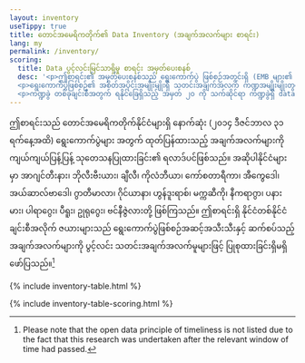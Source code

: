 ```yaml
---
layout: inventory
useTippy: true
title: တောင်အမေရိကတိုက်၏ Data Inventory (အချက်အလက်များ စာရင်း)
lang: my
permalink: /inventory/
scoring:
  title: Data ပွင့်လင်းမြင်သာရှိမှု စာရင်း အမှတ်ပေးစနစ်
  desc: '<p>ဤစာရင်း၏ အမှတ်ပေးစနစ်သည် ရွေးကောက်ပွဲ ဖြစ်စဉ်အတွင်းရှိ (EMB များ၏ အုပ်ချုပ်ရေး၊ မဲဆန္ဒရှင်များ မှတ်ပုံတင်ခြင်း၊ ရွေးကောက်ပွဲ ရလာဒ်စသည်) အချက်အလက် ကဏ္ဍများ၏ ပွင့်လင်းမှုအတွက်ကို လည်းကောင်း၊ ရွေးကောက်ပွဲ ဖြစ်စဉ်အတွင်းရှိ အဆင့်အသီးသီးနှင့် ရွေးကောက်ပွဲဆိုင်ရာ အချက်အလက် အမျိုးအစား အသီးသီး၏ ပွင့်လင်းမြင်သာ ရှိမှုအတွက်ကို လည်းကောင်း တိုင်းတာပေးသည်။ နိုင်ငံတစ်နိုင်ငံချင်းစီ အလိုက် ၂၀၁၄ခုနှစ် ဒီဇင်ဘာလ ၃၁ ရက်နေ့အထိ နောက်ဆုံးရွေးကောက်ပွဲများမှ အချက်အလက်များကို အမှတ်ပေးထားသည်။ ၃၀% သို့မဟုတ် ယင်းအောက် စုစုပေါင်းအမှတ်ကို “ပွင့်လင်းမြင်သာမှုမရှိ” ဟု သတ်မှတ်ကာ၊ ၃၀% ကျော်နှင့် ၇၀% အကြား စုစုပေါင်းအမှတ်ကို “တစ်စိတ်တစ်ပိုင်း ပွင့်လင်းမြင်သာမှုရှိသည်”ဟု သတ်မှတ်ပြီး၊ ၇၀% ကျော်သည့် စုစုပေါင်းအမှတ်ကို “များသောအားဖြင့် ပွင့်လင်းမြင်သာမှုရှိသည်” ဟု သတ်မှတ်ထားသည်။</p>
  <p>ရွေးကောက်ပွဲဖြစ်စဉ်၏ အစိတ်အပိုင်းအမျိုးမျိုးရှိ သတင်းအချက်အလက် ကဏ္ဍအမျိုးမျိုးတွင် ၁ မှ ၇ အထိ ကဏ္ဍခွဲများ ရှိသည်။ သတင်းအချက်အလက် ကဏ္ဍတစ်ခု၏ ပွင့်လင်းမြင်သာမှု အမှတ်သည် ၄င်း၏ ကဏ္ဍခွဲများ၏ ပွင့်လင်းမြင်သာမှု အမှတ်များပေါ် မူတည်သည်။ ကဏ္ဍခွဲများ၏ ပွင့်လင်းမြင်သာမှု အမှတ်များမှာ တစ်ခုလျှင် အမှတ် ၂၀ အထိရနိုင်သည်။ ကဏ္ဍတစ်ခု၏ စုစုပေါင်းအမှတ်ကို ကဏ္ဍခွဲတစ်ခုစီ၏အမှတ်များကို ရာခိုင်နှုန်းတွက်ခြင်းမှ ရရှိသည်။ ဥပမာ “မဲရုံ”ဆိုသည် ကဏ္ဍတွင် “တည်နေရာ” နှင့် “မဲရုံလုပ်သားများ” ဟူ၍ ကဏ္ဍခွဲနှစ်ခုရှိသည်။ ထို့ကြောင့် စုစုပေါင်းအမှတ်ကို ရနိုင်ခြေရှိသည့် အမှတ် ၄၀ မှ တွက်ယူသည်။ ထို့အတူ “မဲရလဒ်” ဆိုသည့် ကဏ္ဍတွင် မဲပေးခဲ့သူများ၊ ပယ်မဲများ၊ ကိုယ်စားလှယ် တစ်ဦးချင်းစီ၏ ရမဲများ၊ စသည်ဖြင့် ကဏ္ဍခွဲပေါင်း ၇ ခုပါရှိရာ စုစုပေါင်းအမှတ်ကို ရနိုင်ခြေရှိသည့် အမှတ် ၁၄၀ မှ တွက်ယူသည်။</p>
  <p>ကဏ္ဍခွဲ တစ်ခုချင်းစီအတွက် ရနိုင်ခြေရှိသည့် အမှတ် ၂၀ ကို သက်ဆိုင်ရာ ကဏ္ဍခွဲရှိ data များသည် ရွေးကောက်ပွဲဆိုင်ရာ ပွင့်လင်း သတင်းအချက်အလက်မူများနှင့် ကိုက်ညီမှုရှိ မရှိအပေါ်မူတည်၍ တွက်ချက်သည်။ မူတစ်ခုစီအတွက် ကဏ္ဍခွဲ တစ်ခုသည် ရနိုင်ခြေရှိသည့် အမှတ်စုစုပေါင်း သို့မဟုတ် ၀ ရရှိသည်။ ကဏ္ဍခွဲတစ်ခုသည် အင်တာနက်တွင် အခမဲ့ရနိုင်သည့်အခါ ၇ မှတ်ရသည်၊ အသေးစိတ်အဆင့်၊ ပြီးပြည့်စုံပြီးတစ်စုတစည်းတည်းဖြင့်၊ ခွဲခြမ်းစိတ်ဖြာ၍ ရသည့် format ဖြင့်ရသည့်အခါ တစ်ခုချင်းစီအတွက် ၃ မှတ်ရသည်၊ မူပိုင်ခွင့်မဲ့ခြင်း၊ ဘက်လိုက်မှုကင်းခြင်း၊ ရာသက်ပန်ရနိုင်ခြင်း တို့အတွက် တစ်ခုချင်း ၁ မှတ်စီ ရကြသည်။ ဤမူများ၏ အမှတ်ကို တွက်ချက်ရာတွင် ရွေးကောက်ပွဲဆိုင်ရာ အချက်အလက်များ ပွင့်လင်းမြင်သာဖြစ်စေရန် ယင်းတို့၏ အရေးပါမှုကို လိုက်၍ တွက်ချက်ခြင်းဖြစ်သည်။</p>' 
---
```


ဤစာရင်းသည် တောင်အမေရိကတိုက်နိုင်ငံများရှိ နောက်ဆုံး (၂၀၁၄ ဒီဇင်ဘာလ ၃၁ ရက်နေ့အထိ) ရွေးကောက်ပွဲများ အတွက် ထုတ်ပြန်ထားသည့် အချက်အလက်များကို ကျယ်ကျယ်ပြန့်ပြန့် သုတေသနပြုထားခြင်း၏ ရလာဒ်ပင်ဖြစ်သည်။ အဆိုပါနိုင်ငံများမှာ အာဂျင်တီးနား၊ ဘိုလီးဗီးယား၊ ချီလီ၊ ကိုလံဘီယာ၊ ကော်စတာရီကာ၊ အီကွေဒေါ၊ အယ်ဆာလ်ဗာဒေါ၊ ဂွာတီမာလာ၊ ဂိုင်ယာနာ၊ ဟွန်ဒူးရာစ်၊ မက္ကဆီကို၊ နီကရာဂွာ၊ ပနားမား၊ ပါရာ​​ဂွေး၊ ပီရူး၊ ဥုရု​ဂွေး၊ ဗင်နီဇွဲလားတို့ ဖြစ်ကြသည်။ ဤစာရင်းရှိ နိုင်ငံတစ်နိုင်ငံချင်းစီအလိုက် ဇယားများသည် ရွေးကောက်ပွဲဖြစ်စဉ်အဆင့်အသီးသီးနှင့် ဆက်စပ်သည့် အချက်အလက်များကို ပွင့်လင်း သတင်းအချက်အလက်မူများဖြင့် ပြုစုထားခြင်းရှိမရှိ ဖော်ပြသည်။[^1]

{% include inventory-table.html %}

{% include inventory-table-scoring.html %}

[^1]: Please note that the open data principle of timeliness is not listed due to the fact that this research was undertaken after the relevant window of time had passed.
